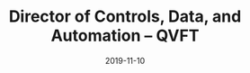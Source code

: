 ---
title: Director of Controls, Data, and Automation – QVFT
eventType: org
date: 2019-11-10
thumbnail: qvft
blurb: Director of Controls, Data, and Automation for the Queen's Vertical Farming Team. In charge of running weekly meetings, setting goals, and providing technical assistance to team members. The CDA team is building an automated system for adjusting environment variables, such astemperature or light intensity, in order to maximize crop yield.
---